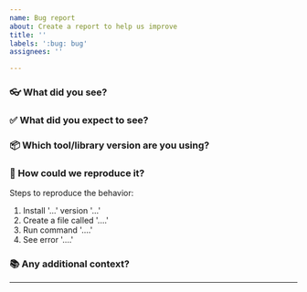 ```yaml
---
name: Bug report
about: Create a report to help us improve
title: ''
labels: ':bug: bug'
assignees: ''

---
```

<!-- 
Thanks for letting us know about a bug! 💖

Use the questions below to help explain what you think is wrong, and what we should do to fix it.
-->

### 👓 What did you see?

<!-- A clear and concise description of what you saw happen. -->

### ✅ What did you expect to see?

<!-- Describe what you would like to have happened instead. -->

### 📦 Which tool/library version are you using?

<!-- What version of Cucumber/GoDog/etc. are you running? What version of your programming language platform? Anything else that might be relevant? -->

### 🔬 How could we reproduce it?

<!-- 
It order to fix the problem, we need to be able to reproduce it.

A Minimal Reproducible Example can be really helpful for anyone
trying to diagnose and fix the problem.

See https://stackoverflow.com/help/minimal-reproducible-example

Please outline the steps below:
-->

Steps to reproduce the behavior:
1. Install '...' version '...'
2. Create a file called '....'
3. Run command '....'
4. See error '....'

<!-- you can add screenshots if that would be useful -->

### 📚 Any additional context?

<!-- Add any other context, references or screenshots about the problem here. -->

----
